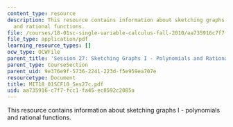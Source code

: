 ```yaml
---
content_type: resource
description: This resource contains information about sketching graphs I - polynomials
  and rational functions.
file: /courses/18-01sc-single-variable-calculus-fall-2010/aa735916c7f7fcc1fa45ec8592c2085a_MIT18_01SCF10_Ses27c.pdf
file_type: application/pdf
learning_resource_types: []
ocw_type: OCWFile
parent_title: 'Session 27: Sketching Graphs I - Polynomials and Rational Functions'
parent_type: CourseSection
parent_uid: 9e376e9f-5736-2241-223d-f5e959ea707e
resourcetype: Document
title: MIT18_01SCF10_Ses27c.pdf
uid: aa735916-c7f7-fcc1-fa45-ec8592c2085a
---
```

This resource contains information about sketching graphs I - polynomials and rational functions.